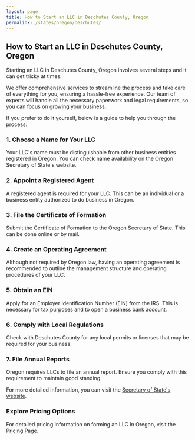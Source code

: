 ```yaml
---
layout: page
title: How to Start an LLC in Deschutes County, Oregon
permalink: /states/oregon/deschutes/
---
```


<h2>How to Start an LLC in Deschutes County, Oregon</h2>

<p>Starting an LLC in Deschutes County, Oregon involves several steps and it can get tricky at times.</p>

<p>We offer comprehensive services to streamline the process and take care of everything for you, ensuring a hassle-free experience. Our team of experts will handle all the necessary paperwork and legal requirements, so you can focus on growing your business.</p>

<p>If you prefer to do it yourself, below is a guide to help you through the process:</p>

<h3>1. Choose a Name for Your LLC</h3>
<p>Your LLC's name must be distinguishable from other business entities registered in Oregon. You can check name availability on the Oregon Secretary of State's website.</p>

<h3>2. Appoint a Registered Agent</h3>
<p>A registered agent is required for your LLC. This can be an individual or a business entity authorized to do business in Oregon.</p>

<h3>3. File the Certificate of Formation</h3>
<p>Submit the Certificate of Formation to the Oregon Secretary of State. This can be done online or by mail.</p>

<h3>4. Create an Operating Agreement</h3>
<p>Although not required by Oregon law, having an operating agreement is recommended to outline the management structure and operating procedures of your LLC.</p>

<h3>5. Obtain an EIN</h3>
<p>Apply for an Employer Identification Number (EIN) from the IRS. This is necessary for tax purposes and to open a business bank account.</p>

<h3>6. Comply with Local Regulations</h3>
<p>Check with Deschutes County for any local permits or licenses that may be required for your business.</p>

<h3>7. File Annual Reports</h3>
<p>Oregon requires LLCs to file an annual report. Ensure you comply with this requirement to maintain good standing.</p>

<p>For more detailed information, you can visit the <a href="https://www.sos.oregon.gov/">Secretary of State's website</a>.</p>

<h3>Explore Pricing Options</h3>
<p>For detailed pricing information on forming an LLC in Oregon, visit the <a href="{ '/new-pricing/' | relative_url }">Pricing Page</a>.</p>
